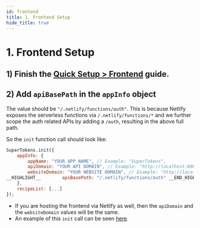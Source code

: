 ```yaml
---
id: frontend
title: 1. Frontend Setup
hide_title: true
---
```


<!-- COPY DOCS -->
<!-- ./thirdpartyemailpassword/docs/serverless/with-netlify/frontend.md -->

# 1. Frontend Setup


## 1) Finish the [Quick Setup > Frontend](../../quick-setup/frontend) guide.

## 2) Add `apiBasePath` in the `appInfo` object
The value should be `"/.netlify/functions/auth"`. This is because Netlify exposes the serverless functions via `/.netlify/functions/*` and we further scope the auth related APIs by adding a `/auth`, resulting in the above full path.

So the `init` function call should look like:

<!--DOCUSAURUS_CODE_TABS-->
<!--ReactJS-->
```js
SuperTokens.init({
    appInfo: {
        appName: "YOUR APP NAME", // Example: "SuperTokens",
        apiDomain: "YOUR API DOMAIN", // Example: "http://localhost:8080"
        websiteDomain: "YOUR WEBSITE DOMAIN", // Example: "http://localhost:8080"
__HIGHLIGHT__        apiBasePath: "/.netlify/functions/auth" __END_HIGHLIGHT__
    },
    recipeList: [...]
});
```
<!--END_DOCUSAURUS_CODE_TABS-->

- If you are hosting the frontend via Netlify as well, then the `apiDomain` and the `websiteDomain` values will be the same.
- An example of this `init` call can be seen [here](https://github.com/supertokens/supertokens-auth-react/blob/master/examples/with-netlify/src/App.tsx#L18).
